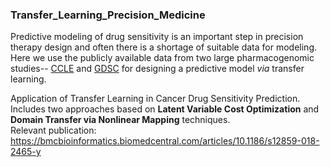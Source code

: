 ### Transfer_Learning_Precision_Medicine
Predictive modeling of drug sensitivity is an important step in precision therapy design and often there is a shortage of suitable data for modeling. Here we use the publicly available data from two large pharmacogenomic studies-- [CCLE](https://portals.broadinstitute.org/ccle) and [GDSC](http://www.cancerrxgene.org/) for designing a predictive model _via_ transfer learning.  

Application of Transfer Learning in Cancer Drug Sensitivity Prediction. Includes two approaches based on **Latent Variable Cost Optimization** and **Domain Transfer via Nonlinear Mapping** techniques.  
Relevant publication:  
        https://bmcbioinformatics.biomedcentral.com/articles/10.1186/s12859-018-2465-y
